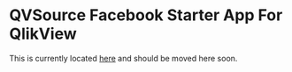 QVSource Facebook Starter App For QlikView
==========================================
This is currently located [here](http://www.qvsource.com/wiki/QlikView-Connector-for-Facebook-Pages-Demo-Application.ashx) and should be moved here soon.

